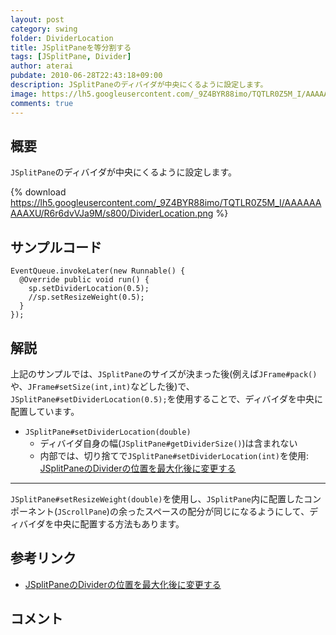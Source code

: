 ```yaml
---
layout: post
category: swing
folder: DividerLocation
title: JSplitPaneを等分割する
tags: [JSplitPane, Divider]
author: aterai
pubdate: 2010-06-28T22:43:18+09:00
description: JSplitPaneのディバイダが中央にくるように設定します。
image: https://lh5.googleusercontent.com/_9Z4BYR88imo/TQTLR0Z5M_I/AAAAAAAAAXU/R6r6dvVJa9M/s800/DividerLocation.png
comments: true
---
```

## 概要
`JSplitPane`のディバイダが中央にくるように設定します。

{% download https://lh5.googleusercontent.com/_9Z4BYR88imo/TQTLR0Z5M_I/AAAAAAAAAXU/R6r6dvVJa9M/s800/DividerLocation.png %}

## サンプルコード
<pre class="prettyprint"><code>EventQueue.invokeLater(new Runnable() {
  @Override public void run() {
    sp.setDividerLocation(0.5);
    //sp.setResizeWeight(0.5);
  }
});
</code></pre>

## 解説
上記のサンプルでは、`JSplitPane`のサイズが決まった後(例えば`JFrame#pack()`や、`JFrame#setSize(int,int)`などした後)で、`JSplitPane#setDividerLocation(0.5);`を使用することで、ディバイダを中央に配置しています。

- `JSplitPane#setDividerLocation(double)`
    - ディバイダ自身の幅(`JSplitPane#getDividerSize()`)は含まれない
    - 内部では、切り捨てで`JSplitPane#setDividerLocation(int)`を使用: [JSplitPaneのDividerの位置を最大化後に変更する](http://ateraimemo.com/Swing/DividerSplitRatio.html)

<!-- dummy comment line for breaking list -->

- - - -
`JSplitPane#setResizeWeight(double)`を使用し、`JSplitPane`内に配置したコンポーネント(`JScrollPane`)の余ったスペースの配分が同じになるようにして、ディバイダを中央に配置する方法もあります。

## 参考リンク
- [JSplitPaneのDividerの位置を最大化後に変更する](http://ateraimemo.com/Swing/DividerSplitRatio.html)

<!-- dummy comment line for breaking list -->

## コメント
